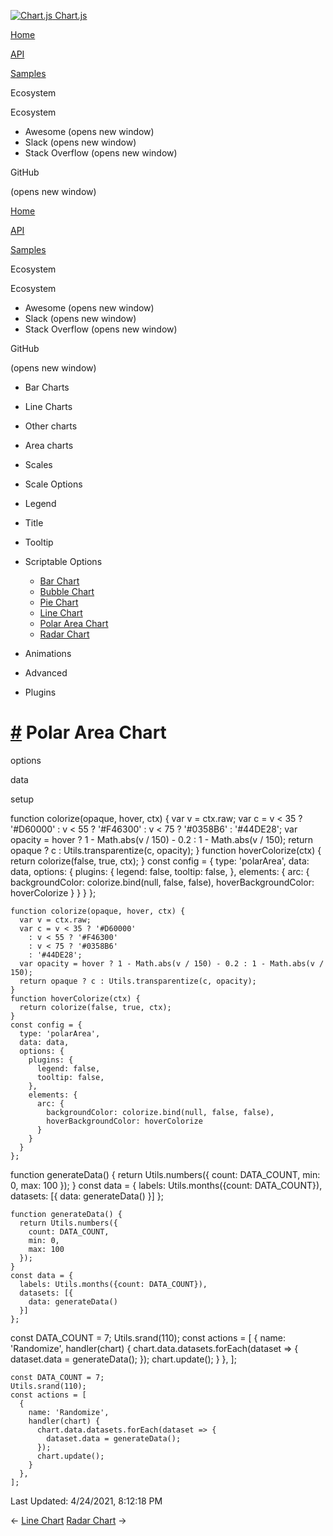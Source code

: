 <a href="/docs/3.2.0/" class="home-link router-link-active"><img src="/docs/3.2.0/favicon.ico" alt="Chart.js" class="logo" /> <span class="site-name can-hide">Chart.js</span></a>

<a href="/docs/3.2.0/" class="nav-link">Home</a>

<a href="/docs/3.2.0/api/" class="nav-link">API</a>

<a href="/docs/3.2.0/samples/" class="nav-link router-link-active">Samples</a>

<span class="title">Ecosystem</span> <span class="arrow down"></span>

<span class="title">Ecosystem</span> <span class="arrow right"></span>

-   Awesome
    <span class="sr-only">(opens new window)</span>
-   Slack
    <span class="sr-only">(opens new window)</span>
-   Stack Overflow
    <span class="sr-only">(opens new window)</span>

GitHub

<span class="sr-only">(opens new window)</span>

<a href="/docs/3.2.0/" class="nav-link">Home</a>

<a href="/docs/3.2.0/api/" class="nav-link">API</a>

<a href="/docs/3.2.0/samples/" class="nav-link router-link-active">Samples</a>

<span class="title">Ecosystem</span> <span class="arrow down"></span>

<span class="title">Ecosystem</span> <span class="arrow right"></span>

-   Awesome
    <span class="sr-only">(opens new window)</span>
-   Slack
    <span class="sr-only">(opens new window)</span>
-   Stack Overflow
    <span class="sr-only">(opens new window)</span>

GitHub

<span class="sr-only">(opens new window)</span>

-   Bar Charts <span class="arrow right"></span>

-   Line Charts <span class="arrow right"></span>

-   Other charts <span class="arrow right"></span>

-   Area charts <span class="arrow right"></span>

-   Scales <span class="arrow right"></span>

-   Scale Options <span class="arrow right"></span>

-   Legend <span class="arrow right"></span>

-   Title <span class="arrow right"></span>

-   Tooltip <span class="arrow right"></span>

-   Scriptable Options <span class="arrow down"></span>

    -   <a href="/docs/3.2.0/samples/scriptable/bar.html" class="sidebar-link">Bar Chart</a>
    -   <a href="/docs/3.2.0/samples/scriptable/bubble.html" class="sidebar-link">Bubble Chart</a>
    -   <a href="/docs/3.2.0/samples/scriptable/pie.html" class="sidebar-link">Pie Chart</a>
    -   <a href="/docs/3.2.0/samples/scriptable/line.html" class="sidebar-link">Line Chart</a>
    -   <a href="/docs/3.2.0/samples/scriptable/polar.html" class="active sidebar-link">Polar Area Chart</a>
    -   <a href="/docs/3.2.0/samples/scriptable/radar.html" class="sidebar-link">Radar Chart</a>

-   Animations <span class="arrow right"></span>

-   Advanced <span class="arrow right"></span>

-   Plugins <span class="arrow right"></span>

<a href="#polar-area-chart" class="header-anchor">#</a> Polar Area Chart
========================================================================

options

data

setup

<a href="https://github.com/chartjs/Chart.js/blob/master/docs/samples/scriptable/polar.md" class="code-editor-tool fab fa-github fa-lg" title="View on GitHub"></a>

function colorize(opaque, hover, ctx) { var v = ctx.raw; var c = v &lt; 35 ? '\#D60000' : v &lt; 55 ? '\#F46300' : v &lt; 75 ? '\#0358B6' : '\#44DE28'; var opacity = hover ? 1 - Math.abs(v / 150) - 0.2 : 1 - Math.abs(v / 150); return opaque ? c : Utils.transparentize(c, opacity); } function hoverColorize(ctx) { return colorize(false, true, ctx); } const config = { type: 'polarArea', data: data, options: { plugins: { legend: false, tooltip: false, }, elements: { arc: { backgroundColor: colorize.bind(null, false, false), hoverBackgroundColor: hoverColorize } } } };

    function colorize(opaque, hover, ctx) {
      var v = ctx.raw;
      var c = v < 35 ? '#D60000'
        : v < 55 ? '#F46300'
        : v < 75 ? '#0358B6'
        : '#44DE28';
      var opacity = hover ? 1 - Math.abs(v / 150) - 0.2 : 1 - Math.abs(v / 150);
      return opaque ? c : Utils.transparentize(c, opacity);
    }
    function hoverColorize(ctx) {
      return colorize(false, true, ctx);
    }
    const config = {
      type: 'polarArea',
      data: data,
      options: {
        plugins: {
          legend: false,
          tooltip: false,
        },
        elements: {
          arc: {
            backgroundColor: colorize.bind(null, false, false),
            hoverBackgroundColor: hoverColorize
          }
        }
      }
    };

function generateData() { return Utils.numbers({ count: DATA\_COUNT, min: 0, max: 100 }); } const data = { labels: Utils.months({count: DATA\_COUNT}), datasets: \[{ data: generateData() }\] };

    function generateData() {
      return Utils.numbers({
        count: DATA_COUNT,
        min: 0,
        max: 100
      });
    }
    const data = {
      labels: Utils.months({count: DATA_COUNT}),
      datasets: [{
        data: generateData()
      }]
    };

const DATA\_COUNT = 7; Utils.srand(110); const actions = \[ { name: 'Randomize', handler(chart) { chart.data.datasets.forEach(dataset =&gt; { dataset.data = generateData(); }); chart.update(); } }, \];

    const DATA_COUNT = 7;
    Utils.srand(110);
    const actions = [
      {
        name: 'Randomize',
        handler(chart) {
          chart.data.datasets.forEach(dataset => {
            dataset.data = generateData();
          });
          chart.update();
        }
      },
    ];

<span class="prefix">Last Updated:</span> <span class="time">4/24/2021, 8:12:18 PM</span>

<span class="prev"> ← <a href="/docs/3.2.0/samples/scriptable/line.html" class="prev">Line Chart</a> </span> <span class="next"> [Radar Chart](/docs/3.2.0/samples/scriptable/radar.html) → </span>
